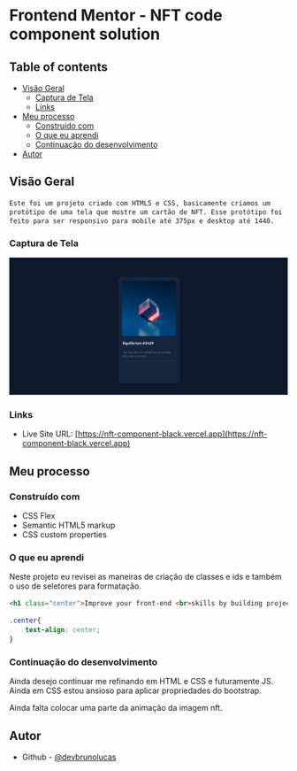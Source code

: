 # Frontend Mentor - NFT code component solution


## Table of contents

- [Visão Geral](#visão-geral)
  - [Captura de Tela](#captura-de-tela)
  - [Links](#links)
- [Meu processo](#meu-processo)
  - [Construído com](#construído-com)
  - [O que eu aprendi](#o-que-eu-aprendi)
  - [Continuação do desenvolvimento](#continuação-do-desenvolvimento)
- [Autor](#autor)



## Visão Geral
    Este foi um projeto criado com HTML5 e CSS, basicamente criamos um protótipo de uma tela que mostre um cartão de NFT. Esse protótipo foi feito para ser responsivo para mobile até 375px e desktop até 1440.

### Captura de Tela

![](/screenshot/solucao.png)

### Links

- Live Site URL: [https://nft-component-black.vercel.app](https://nft-component-black.vercel.app)

## Meu processo

### Construído com

- CSS Flex
- Semantic HTML5 markup
- CSS custom properties


### O que eu aprendi

  Neste projeto eu revisei as maneiras de criação de classes e ids e também o uso de seletores para formatação.


```html
<h1 class="center">Improve your front-end <br>skills by building projects </h1>
```
```css
.center{
    text-align: center;
}
```

### Continuação do desenvolvimento

  Ainda desejo continuar me refinando em HTML e CSS e futuramente JS. Ainda em CSS estou ansioso para aplicar propriedades do bootstrap.

  Ainda falta colocar uma parte da animação da imagem nft. 


## Autor

- Github - [@devbrunolucas](https://github.com/devbrunolucas)